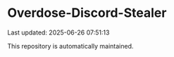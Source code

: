 # Overdose-Discord-Stealer

Last updated: 2025-06-26 07:51:13

This repository is automatically maintained.
